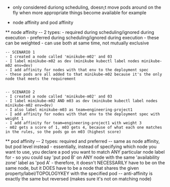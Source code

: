 - only considered duriong scheduling, doesn;t move pods around on the fly when more appropriate things become available for example

- node affinity and pod affinity

** node affinity 
    -- 2 types:
    - required during scheduling/ignored during execution
    - preferred during scheduling/ignored during execution
        - these can be weighted
    - can use both at same time, not mutually exclusive

    -- SCENARIO 1
    - I created a node called 'minikube-m02' and 03
    - I label minikube-m02 as dev (minikube kubectl label nodes minikube-m02 env=dev)
    - I add affinity for nodes with that env to the deployment spec
    - these pods are all added to that minikube-m02 because it's the only node that meets the requirement

    
    -- SCENARIO 2
    - I created a node called 'minikube-m02' and 03
    - I label minikube-m02 AND m03 as dev (minikube kubectl label nodes minikube-m02 env=dev)
    - I also label minikube-m03 as team=engineering-project1
    - I add affinity for nodes with that env to the deployment spec with weight 1
    - I add affinity for team=engineering-project1 with weight 3
    - m02 gets a score of 1, m03 gets 4, because of what each one matches in the rules, so the pods go on m03 (highest score)

** pod affinity
    -- 2 types: required and preferred
    -- same as node affinity, but pod level instead
    - essentially, instead of specifying which node you want to use, you declare a pod you want to match ANY particular node label for
     - so you could say 'put pod B' on ANY node with the same 'availability zone' label as 'pod A'
      - therefore, it doesn't NECESSARILY have to be on the same node, but it DOES have to be a node that shares the given property/label/TOPOLOGYKEY with the specified pod
    -- anti-affinity is exactly the same but reversed (makes sure it's not on matching node)
